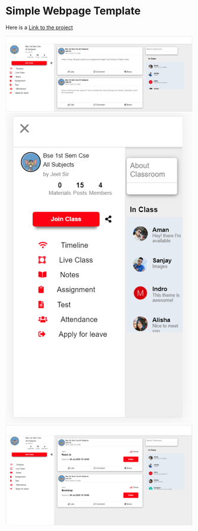 # Simple Webpage Template

Here is a <a href="https://mantaransingh.github.io/Dorabhai/" target="_blank">Link to the project</a>

<img src="./Images/sample.PNG">
<img src="./Images/sample2.PNG">
<img src="./Images/sample3.PNG">

